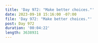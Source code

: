 ```yaml
---
title: 'Day 972: "Make better choices."'
date: 2023-09-18 15:16:00 -07:00
file: 'Day 972: "Make better choices."'
post: Day 972
duration: '00:04:22'
length: 3638931
---
```


